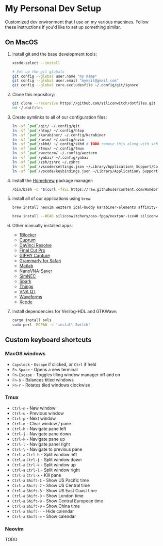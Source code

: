 # My Personal Dev Setup

Customized dev environment that I use on my various machines. Follow these instructions if you'd like to set up something similar.

## On MacOS

1. Install git and the base development tools:

   ```sh
   xcode-select --install

   # Set up the git globals
   git config --global user.name "my name"
   git config --global user.email "mymail@gmail.com"
   git config --global core.excludesfile ~/.config/git/ignore
   ```

1. Clone this repository:

   ```sh
   git clone --recursive https://github.com/siliconwitch/dotfiles.git ~/.dotfiles
   cd ~/.dotfiles
   ```

1. Create symlinks to all of our configuration files:

   ```sh
   ln -sf `pwd`/git/ ~/.config/git
   ln -sf `pwd`/htop/ ~/.config/htop
   ln -sf `pwd`/karabiner/ ~/.config/karabiner
   ln -sf `pwd`/nvim/ ~/.config/nvim
   ln -sf `pwd`/skhd/ ~/.config/skhd # TODO remove this along with skhd below
   ln -sf `pwd`/tmux/ ~/.config/tmux
   ln -sf `pwd`/wezterm/ ~/.config/wezterm
   ln -sf `pwd`/yabai/ ~/.config/yabai
   ln -sf `pwd`/zsh/zshrc ~/.zshrc
   ln -sf `pwd`/vscode/settings.json ~/Library/Application\ Support/Code/User
   ln -sf `pwd`/vscode/keybindings.json ~/Library/Application\ Support/Code/User
   ```

1. Install the [Homebrew](https://brew.sh) package manager:

   ```sh
   /bin/bash -c "$(curl -fsSL https://raw.githubusercontent.com/Homebrew/install/HEAD/install.sh)"
   ```

1. Install all of our applications using `brew`:

   ```sh
   brew install neovim wezterm ical-buddy karabiner-elements affinity-photo ripgrep arc blender discord drawio dropbox figma fxfactory fzf gcc-arm-embedded gh go gtkwave font-roboto-mono-nerd-font icarus-verilog jq kicad koekeishiya/formulae/skhd koekeishiya/formulae/yabai nordic-nrf-command-line-tools obs openfpgaloader python raspberry-pi-imager raycast rekordbox saleae-logic segger-jlink steam the-unarchiver visual-studio-code vlc vnc-viewer xmind zoom tmux htop

   brew install --HEAD siliconwitchery/oss-fpga/nextpnr-ice40 siliconwitchery/oss-fpga/nextpnr-nexus
   ```

1. Other manually installed apps:

   - [1Blocker](https://apps.apple.com/se/app/1blocker-ad-blocker/id1365531024?l=en-GB)
   - [Cuprum](https://apps.apple.com/se/app/cuprum/id1088670425?l=en-GB&mt=12)
   - [DaVinci Resolve](https://apps.apple.com/se/app/davinci-resolve/id571213070?l=en-GB&mt=12)
   - [Final Cut Pro](https://apps.apple.com/se/app/final-cut-pro/id424389933?l=en-GB&mt=12)
   - [GIPHY Capture](https://apps.apple.com/se/app/giphy-capture-the-gif-maker/id668208984?l=en-GB&mt=12)
   - [Grammarly for Safari](https://apps.apple.com/se/app/grammarly-writing-app/id1462114288?l=en-GB&mt=12)
   - [Matlab](https://www.mathworks.com)
   - [NanoVNA-Saver](https://github.com/NanoVNA-Saver/nanovna-saver/releases)
   - [SimNEC](http://www.ae6ty.com/smith_charts.html)
   - [Spark](https://apps.apple.com/se/app/spark-email-app-by-readdle/id1176895641?l=en-GB&mt=12)
   - [Things](https://apps.apple.com/se/app/things-3/id904280696?l=en-GB&mt=12)
   - [VNA QT](https://nanorfe.com/nanovna-software.html)
   - [Waveforms](https://digilent.com/shop/software/digilent-waveforms/)
   - [Xcode](https://apps.apple.com/se/app/xcode/id497799835?l=en-GB&mt=12)

1. Install dependencies for Verilog-HDL and GTKWave:

   ```sh
   cargo install svls
   sudo perl -MCPAN -e 'install Switch'
   ```

## Custom keyboard shortcuts

### MacOS windows

- `Capslock` - `Escape` if clicked, or `Ctrl` if held
- `Fn-Space` - Opens a new terminal
- `Fn-Escape` - Toggles tiling window manager off and on
- `Fn-b` - Balances titled windows
- `Fn-r` - Rotates tiled windows clockwise

### Tmux

- `Ctrl-n` - New window
- `Ctrl-u` - Previous window
- `Ctrl-p` - Next window
- `Ctrl-o` - Clear window / pane
- `Ctrl-h` - Navigate pane left
- `Ctrl-j` - Navigate pane down
- `Ctrl-k` - Navigate pane up
- `Ctrl-l` - Navigate panel right
- `Ctrl-\` - Navigate to previous pane
- `Ctrl-a` `Ctrl-h` - Split window left
- `Ctrl-a` `Ctrl-j` - Split window down
- `Ctrl-a` `Ctrl-k` - Split window up
- `Ctrl-a` `Ctrl-l` - Split window right
- `Ctrl-a` `Ctrl-x` - Kill pane
- `Ctrl-a` `Shift-1` - Show US Pacific time
- `Ctrl-a` `Shift-2` - Show US Central time
- `Ctrl-a` `Shift-3` - Show US East Coast time
- `Ctrl-a` `Shift-8` - Show London time
- `Ctrl-a` `Shift-9` - Show Central European time
- `Ctrl-a` `Shift-0` - Show China time
- `Ctrl-a` `Shift--` - Hide calendar
- `Ctrl-a` `Shift-=` - Show calendar

### Neovim

TODO
